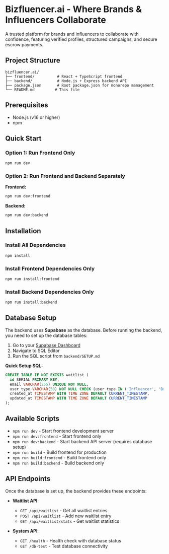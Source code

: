 # Bizfluencer.ai - Where Brands & Influencers Collaborate

A trusted platform for brands and influencers to collaborate with confidence, featuring verified profiles, structured campaigns, and secure escrow payments.

## Project Structure

```
bizfluencer.ai/
├── frontend/          # React + TypeScript frontend
├── backend/           # Node.js + Express backend API
├── package.json       # Root package.json for monorepo management
└── README.md         # This file
```

## Prerequisites

- Node.js (v16 or higher)
- npm

## Quick Start

### Option 1: Run Frontend Only
```bash
npm run dev
```

### Option 2: Run Frontend and Backend Separately

**Frontend:**
```bash
npm run dev:frontend
```

**Backend:**
```bash
npm run dev:backend
```

## Installation

### Install All Dependencies
```bash
npm install
```

### Install Frontend Dependencies Only
```bash
npm run install:frontend
```

### Install Backend Dependencies Only
```bash
npm run install:backend
```

## Database Setup

The backend uses **Supabase** as the database. Before running the backend, you need to set up the database tables:

1. Go to your [Supabase Dashboard](https://supabase.com/dashboard)
2. Navigate to SQL Editor
3. Run the SQL script from `backend/SETUP.md`

**Quick Setup SQL:**
```sql
CREATE TABLE IF NOT EXISTS waitlist (
  id SERIAL PRIMARY KEY,
  email VARCHAR(255) UNIQUE NOT NULL,
  user_type VARCHAR(50) NOT NULL CHECK (user_type IN ('Influencer', 'Brand')),
  created_at TIMESTAMP WITH TIME ZONE DEFAULT CURRENT_TIMESTAMP,
  updated_at TIMESTAMP WITH TIME ZONE DEFAULT CURRENT_TIMESTAMP
);
```

## Available Scripts

- `npm run dev` - Start frontend development server
- `npm run dev:frontend` - Start frontend only  
- `npm run dev:backend` - Start backend API server (requires database setup)
- `npm run build` - Build frontend for production
- `npm run build:frontend` - Build frontend only
- `npm run build:backend` - Build backend only

## API Endpoints

Once the database is set up, the backend provides these endpoints:

- **Waitlist API**:
  - `GET /api/waitlist` - Get all waitlist entries
  - `POST /api/waitlist` - Add new waitlist entry
  - `GET /api/waitlist/stats` - Get waitlist statistics

- **System API**:
  - `GET /health` - Health check with database status
  - `GET /db-test` - Test database connectivity
